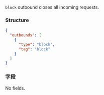 `block` outbound closes all incoming requests.

### Structure

```json
{
  "outbounds": [
    {
      "type": "block",
      "tag": "block"
    }
  ]
}
```

### 字段

No fields.